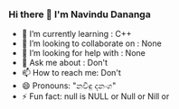 ### Hi there 👋 I'm Navindu Dananga

- 🌱 I’m currently learning : C++
- 👯 I’m looking to collaborate on : None
- 🤔 I’m looking for help with : None
- 💬 Ask me about : Don't 
- 📫 How to reach me: Don't 
- 😄 Pronouns: "නවිඳු දනංග"
- ⚡ Fun fact: null is NULL or Null or Nill or 

